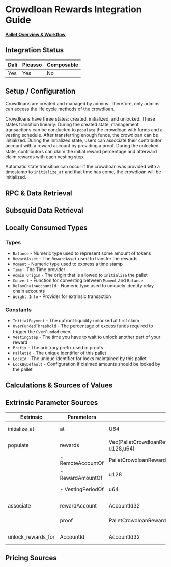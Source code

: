 # Crowdloan Rewards Integration Guide

[**Pallet Overview & Workflow**](https://github.com/ComposableFi/composable/blob/0fa1f1986ab91ad5bdbd69437bd90f47e077983f/code/parachain/frame/crowdloan-rewards/README.md)<!-- TODO replace this with a valid monorepo link -->

## Integration Status

| Dali | Picasso | Composable |
|------|---------|------------|
| Yes  | Yes     | No         |

## Setup / Configuration

<!-- *Include any notes about pallet lifecycle or states. A state diagram that notes
transition requirements if you're feeling fancy* -->

Crowdloans are created and managed by admins. Therefore, only admins can access the life cycle methods of the crowdloan.

Crowdloans have three states: created, initialized, and unlocked. These states transition linearly:
During the created state, management transactions can be conducted to `populate` the crowdloan with funds and a vesting 
schedule. After transferring enough funds, the crowdloan can be initialized.
During the initialized state, users can associate their contributor account with a reward account by providing a proof.
During the unlocked state, contributors can claim the initial reward percentage and afterward claim rewards with each 
vesting step.

Automatic state transition can occur if the crowdloan was provided with a timestamp to `initialize_at` and that time has 
come, the crowdloan will be initialized.

## RPC & Data Retrieval

<!-- *RPCs w/ links to cargo docs?* -->


## Subsquid Data Retrieval

<!-- *Not required yet since we have no subsquid yet* -->


## Locally Consumed Types

### Types

- `Balance` - Numeric type used to represent some amount of tokens
- `RewardAsset` - The `RewardAsset` used to transfer the rewards
- `Moment` -  Numeric type used to express a time stamp
- `Time` - The Time provider
- `Admin Origin` - The origin that is allowed to `initialize` the pallet
- `Convert` - Function for converting between `Moment` and `Balance`
- `RelayChainAccountId` - Numeric type used to uniquely identify relay chain accounts
- `Weight Info` - Provider for extrinsic transaction


### Constants

- `InitialPayment` - The upfront liquidity unlocked at first claim
- `OverFundedThreshold` -  The percentage of excess funds required to trigger the `OverFunded` event
- `VestingStep` - The time you have to wait to unlock another part of your reward
- `Prefix` - The arbitrary prefix used in proofs
- `PalletId` - The unique identifier of this pallet
- `LockId` - The unique identifier for locks maintained by this pallet
- `LockByDefault` - Configuration if claimed amounts should be locked by the pallet


## Calculations & Sources of Values

<!-- *"Provide calculations of APY or APR if any and mention the source of all values
that need to be fetched from the chain/backend/subsquid or any other data source"* -->

<!-- MartinK - QUESTION: Should we include a calculation for the reward percentage upon first claim here? -->


## Extrinsic Parameter Sources

<!-- *Document sources of extrinsic parameters, hard coded, calculated on the front end, user provided* -->

| Extrinsic          | Parameters        | Type                                                     | Source        |
|--------------------|-------------------|----------------------------------------------------------|---------------|
| initialize_at      | at                | U64                                                      | Sudo provided |
|                    |                   |                                                          |               |
| populate           | rewards           | Vec(PalletCrowdloanRewardsModelsRemoteAccount, u128,u64) | Hardcoded     |
|                    | - RemoteAccountOf | PalletCrowdloanRewardsModelsRemoteAccount                | Sudo provided |
|                    | - RewardAmountOf  | u128                                                     | Calculated    |
|                    | - VestingPeriodOf | u64                                                      | Sudo provided |
|                    |                   |                                                          |               |
| associate          | rewardAccount     | AccountId32                                              | User provided |
|                    | proof             | PalletCrowdloanRewardsModelsProof                        | User provided |
|                    |                   |                                                          |               |
| unlock_rewards_for | AccountId         | AccountId32                                              | Sudo provided |


## Pricing Sources

<!-- *"Pricing sources are a must have if any Zeplin designs show users values in USD $"* -->